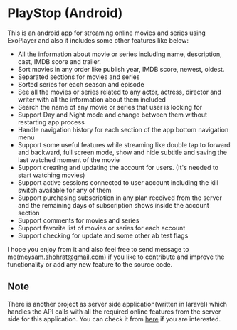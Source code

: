 # PlayStop (Android)
This is an android app for streaming online movies and series using ExoPlayer and also it includes some other features like below:
- All the information about movie or series including name, description, cast, IMDB score and trailer.
- Sort movies in any order like publish year, IMDB score, newest, oldest.
- Separated sections for movies and series
- Sorted series for each season and episode
- See all the movies or series related to any actor, actress, director and writer with all the information about them included
- Search the name of any movie or series that user is looking for
- Support Day and Night mode and change between them without restarting app process
- Handle navigation history for each section of the app bottom navigation menu
- Support some useful features while streaming like double tap to forward and backward, full screen mode, show and hide subtitle and saving the last watched moment of the movie
- Support creating and updating the account for users. (It's needed to start watching movies)
- Support active sessions connected to user account including the kill switch available for any of them
- Support purchasing subscription in any plan received from the server and the remaining days of subscription shows inside the account section
- Support comments for movies and series
- Support favorite list of movies or series for each account
- Support checking for update and some other ab test flags

I hope you enjoy from it and also feel free to send message to me([meysam.shohrat@gmail.com][mail]) if you like to contribute and improve the functionality or add any new feature to the source code.

## Note
There is another project as server side application(written in laravel) which handles the API calls with all the required online features from the server side for this application. You can check it from [here][repo] if you are interested.


[mail]: <mailto:meysam.shohrat@gmail.com>
[repo]: <https://github.com/mshohrat>
